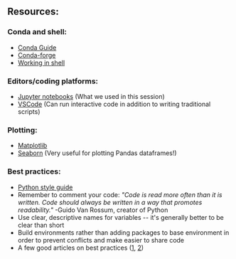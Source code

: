 ## Resources:

### Conda and shell:
- [Conda Guide](https://docs.conda.io/projects/conda/en/latest/_downloads/843d9e0198f2a193a3484886fa28163c/conda-cheatsheet.pdf)
- [Conda-forge](https://conda-forge.org)
- [Working in shell](https://github.com/csdms/ivy/blob/main/lessons/shell/index.md)

### Editors/coding platforms:
- [Jupyter notebooks](https://jupyter.org/) (What we used in this session)
- [VSCode](https://code.visualstudio.com) (Can run interactive code in addition to writing traditional scripts)

### Plotting:
- [Matplotlib](https://matplotlib.org/stable/)
- [Seaborn](https://seaborn.pydata.org) (Very useful for plotting Pandas dataframes!)

### Best practices:
- [Python style guide](https://peps.python.org/pep-0008/)
- Remember to comment your code: *"Code is read more often than it is written. Code should always be written in a way that promotes readability."* -Guido Van Rossum, creator of Python
- Use clear, descriptive names for variables -- it's generally better to be clear than short
- Build environments rather than adding packages to base environment in order to prevent conflicts and make easier to share code
- A few good articles on best practices ([1](https://python.land/12-habits-of-highly-effective-python-developers), [2](https://medium.com/@utkarshshukla.author/best-python-coding-practices-writing-clean-and-efficient-code-4784946a17d0))


